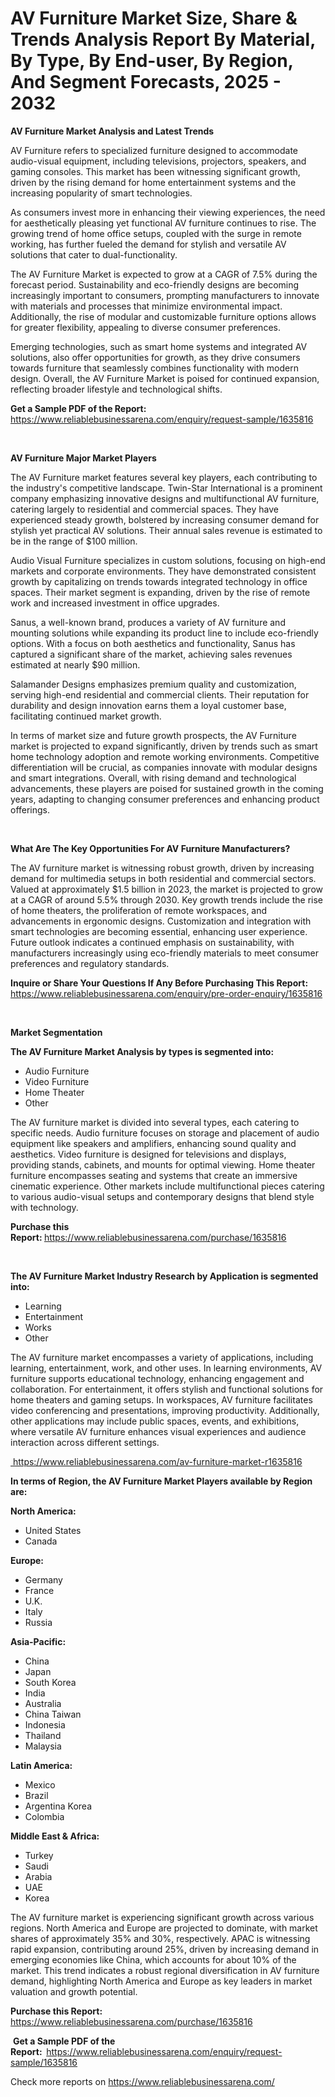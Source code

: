 <p><h1>AV Furniture Market Size, Share & Trends Analysis Report By Material, By Type, By End-user, By Region, And Segment Forecasts, 2025 - 2032</h1></p><p><strong>AV Furniture Market Analysis and Latest Trends</strong></p>
<p><p>AV Furniture refers to specialized furniture designed to accommodate audio-visual equipment, including televisions, projectors, speakers, and gaming consoles. This market has been witnessing significant growth, driven by the rising demand for home entertainment systems and the increasing popularity of smart technologies. </p><p>As consumers invest more in enhancing their viewing experiences, the need for aesthetically pleasing yet functional AV furniture continues to rise. The growing trend of home office setups, coupled with the surge in remote working, has further fueled the demand for stylish and versatile AV solutions that cater to dual-functionality. </p><p>The AV Furniture Market is expected to grow at a CAGR of 7.5% during the forecast period. Sustainability and eco-friendly designs are becoming increasingly important to consumers, prompting manufacturers to innovate with materials and processes that minimize environmental impact. Additionally, the rise of modular and customizable furniture options allows for greater flexibility, appealing to diverse consumer preferences. </p><p>Emerging technologies, such as smart home systems and integrated AV solutions, also offer opportunities for growth, as they drive consumers towards furniture that seamlessly combines functionality with modern design. Overall, the AV Furniture Market is poised for continued expansion, reflecting broader lifestyle and technological shifts.</p></p>
<p><strong>Get a Sample PDF of the Report:&nbsp;</strong> <a href="https://www.reliablebusinessarena.com/enquiry/request-sample/1635816?utm_campaign=1892&utm_medium=2&utm_source=Github&utm_content=ia&utm_term=04042025&utm_id=av-furniture">https://www.reliablebusinessarena.com/enquiry/request-sample/1635816</a></p>
<p>&nbsp;</p>
<p><strong>AV Furniture Major Market Players</strong></p>
<p><p>The AV Furniture market features several key players, each contributing to the industry's competitive landscape. Twin-Star International is a prominent company emphasizing innovative designs and multifunctional AV furniture, catering largely to residential and commercial spaces. They have experienced steady growth, bolstered by increasing consumer demand for stylish yet practical AV solutions. Their annual sales revenue is estimated to be in the range of $100 million.</p><p>Audio Visual Furniture specializes in custom solutions, focusing on high-end markets and corporate environments. They have demonstrated consistent growth by capitalizing on trends towards integrated technology in office spaces. Their market segment is expanding, driven by the rise of remote work and increased investment in office upgrades. </p><p>Sanus, a well-known brand, produces a variety of AV furniture and mounting solutions while expanding its product line to include eco-friendly options. With a focus on both aesthetics and functionality, Sanus has captured a significant share of the market, achieving sales revenues estimated at nearly $90 million.</p><p>Salamander Designs emphasizes premium quality and customization, serving high-end residential and commercial clients. Their reputation for durability and design innovation earns them a loyal customer base, facilitating continued market growth.</p><p>In terms of market size and future growth prospects, the AV Furniture market is projected to expand significantly, driven by trends such as smart home technology adoption and remote working environments. Competitive differentiation will be crucial, as companies innovate with modular designs and smart integrations. Overall, with rising demand and technological advancements, these players are poised for sustained growth in the coming years, adapting to changing consumer preferences and enhancing product offerings.</p></p>
<p>&nbsp;</p>
<p><strong>What Are The Key Opportunities For AV Furniture Manufacturers?</strong></p>
<p><p>The AV furniture market is witnessing robust growth, driven by increasing demand for multimedia setups in both residential and commercial sectors. Valued at approximately $1.5 billion in 2023, the market is projected to grow at a CAGR of around 5.5% through 2030. Key growth trends include the rise of home theaters, the proliferation of remote workspaces, and advancements in ergonomic designs. Customization and integration with smart technologies are becoming essential, enhancing user experience. Future outlook indicates a continued emphasis on sustainability, with manufacturers increasingly using eco-friendly materials to meet consumer preferences and regulatory standards.</p></p>
<p><strong>Inquire or Share Your Questions If Any Before Purchasing This Report:</strong> <a href="https://www.reliablebusinessarena.com/enquiry/pre-order-enquiry/1635816?utm_campaign=1892&utm_medium=2&utm_source=Github&utm_content=ia&utm_term=04042025&utm_id=av-furniture">https://www.reliablebusinessarena.com/enquiry/pre-order-enquiry/1635816</a></p>
<p>&nbsp;</p>
<p><strong>Market Segmentation</strong></p>
<p><strong>The AV Furniture Market Analysis by types is segmented into:</strong></p>
<p><ul><li>Audio Furniture</li><li>Video Furniture</li><li>Home Theater</li><li>Other</li></ul></p>
<p><p>The AV furniture market is divided into several types, each catering to specific needs. Audio furniture focuses on storage and placement of audio equipment like speakers and amplifiers, enhancing sound quality and aesthetics. Video furniture is designed for televisions and displays, providing stands, cabinets, and mounts for optimal viewing. Home theater furniture encompasses seating and systems that create an immersive cinematic experience. Other markets include multifunctional pieces catering to various audio-visual setups and contemporary designs that blend style with technology.</p></p>
<p><strong>Purchase this Report:&nbsp;</strong><a href="https://www.reliablebusinessarena.com/purchase/1635816?utm_campaign=1892&utm_medium=2&utm_source=Github&utm_content=ia&utm_term=04042025&utm_id=av-furniture">https://www.reliablebusinessarena.com/purchase/1635816</a></p>
<p>&nbsp;</p>
<p><strong>The AV Furniture Market Industry Research by Application is segmented into:</strong></p>
<p><ul><li>Learning</li><li>Entertainment</li><li>Works</li><li>Other</li></ul></p>
<p><p>The AV furniture market encompasses a variety of applications, including learning, entertainment, work, and other uses. In learning environments, AV furniture supports educational technology, enhancing engagement and collaboration. For entertainment, it offers stylish and functional solutions for home theaters and gaming setups. In workspaces, AV furniture facilitates video conferencing and presentations, improving productivity. Additionally, other applications may include public spaces, events, and exhibitions, where versatile AV furniture enhances visual experiences and audience interaction across different settings.</p></p>
<p><a href="https://www.reliablebusinessarena.com/av-furniture-market-r1635816?utm_campaign=1892&utm_medium=2&utm_source=Github&utm_content=ia&utm_term=04042025&utm_id=av-furniture">&nbsp;https://www.reliablebusinessarena.com/av-furniture-market-r1635816</a></p>
<p><strong>In terms of Region, the AV Furniture Market Players available by Region are:</strong></p>
<p>
    <p> <strong> North America: </strong>
        <ul>
            <li>United States</li>
            <li>Canada</li>
        </ul>
        </p> 
    <p> <strong> Europe: </strong>
        <ul>
            <li>Germany</li>
            <li>France</li>
            <li>U.K.</li>
            <li>Italy</li>
            <li>Russia</li>
        </ul>
        </p> 
    <p> <strong> Asia-Pacific: </strong>
        <ul>
            <li>China</li>
            <li>Japan</li>
            <li>South Korea</li>
            <li>India</li>
            <li>Australia</li>
            <li>China Taiwan</li>
            <li>Indonesia</li>
            <li>Thailand</li>
            <li>Malaysia</li>
        </ul>
        </p> 
    <p> <strong> Latin America: </strong>
        <ul>
            <li>Mexico</li>
            <li>Brazil</li>
            <li>Argentina Korea</li>
            <li>Colombia</li>
        </ul>
        </p> 
    <p> <strong> Middle East & Africa: </strong>
        <ul>
            <li>Turkey</li>
            <li>Saudi</li>
            <li>Arabia</li>
            <li>UAE</li>
            <li>Korea</li>
        </ul>
    </p>
    </p>
<p><p>The AV furniture market is experiencing significant growth across various regions. North America and Europe are projected to dominate, with market shares of approximately 35% and 30%, respectively. APAC is witnessing rapid expansion, contributing around 25%, driven by increasing demand in emerging economies like China, which accounts for about 10% of the market. This trend indicates a robust regional diversification in AV furniture demand, highlighting North America and Europe as key leaders in market valuation and growth potential.</p></p>
<p><strong>Purchase this Report: </strong><a href="https://www.reliablebusinessarena.com/purchase/1635816?utm_campaign=1892&utm_medium=2&utm_source=Github&utm_content=ia&utm_term=04042025&utm_id=av-furniture">https://www.reliablebusinessarena.com/purchase/1635816</a></p>
<p>&nbsp;<strong>Get a Sample PDF of the Report:&nbsp;&nbsp;</strong><a href="https://www.reliablebusinessarena.com/enquiry/request-sample/1635816?utm_campaign=1892&utm_medium=2&utm_source=Github&utm_content=ia&utm_term=04042025&utm_id=av-furniture">https://www.reliablebusinessarena.com/enquiry/request-sample/1635816</a></p>
<p><strong></strong></p>
<p>Check more reports on <a href="https://www.reliablebusinessarena.com/?utm_campaign=1892&utm_medium=2&utm_source=Github&utm_content=ia&utm_term=04042025&utm_id=av-furniture">https://www.reliablebusinessarena.com/</a></p>